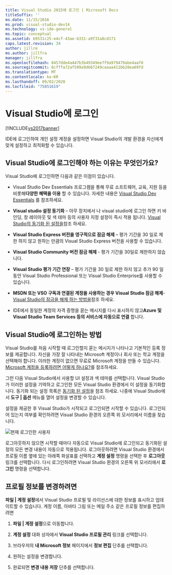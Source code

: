 ```yaml
---
title: Visual Studio 2015에 로그인 | Microsoft Docs
titleSuffix: ''
ms.date: 11/15/2016
ms.prod: visual-studio-dev14
ms.technology: vs-ide-general
ms.topic: conceptual
ms.assetid: b9531c25-e4cf-43ae-b331-a9f31a8cd171
caps.latest.revision: 34
author: jillre
ms.author: jillfra
manager: jillfra
ms.openlocfilehash: 8457dde4a447b3b49349ee7f9a979479abe4aaf8
ms.sourcegitcommit: 6cfffa72af599a9d667249caaaa411bb28ea69fd
ms.translationtype: MT
ms.contentlocale: ko-KR
ms.lasthandoff: 09/02/2020
ms.locfileid: "75851619"
---
```

# <a name="signing-in-to-visual-studio"></a>Visual Studio에 로그인
[!INCLUDE[vs2017banner](../includes/vs2017banner.md)]

IDE에 로그인하여 개인 설정 계정을 설정하면 Visual Studio의 개발 환경을 자신에게 맞게 설정하고 최적화할 수 있습니다.

## <a name="why-should-i-sign-in-to-visual-studio"></a>Visual Studio에 로그인해야 하는 이유는 무엇인가요?
 Visual Studio에 로그인하면 다음과 같은 이점이 있습니다.

- Visual Studio Dev Essentials 프로그램을 통해 무료 소프트웨어, 교육, 지원 등을 비롯해**다양한 혜택을 이용** 할 수 있습니다. 자세한 내용은 [Visual Studio Dev Essentials](https://visualstudio.microsoft.com/dev-essentials/) 를 참조하세요.

- **Visual studio 설정 동기화** – 아무 장치에서 나 visual studio에 로그인 하면 키 바인딩, 창 레이아웃 및 색 테마 등의 사용자 지정 설정이 즉시 적용 됩니다. [Visual Studio의 동기화 된 설정을](https://msdn.microsoft.com/library/dn135229%28v=vs.120%29.aspx)참조 하세요.

- **Visual Studio Express 버전을 영구적으로 잠금 해제** – 평가 기간을 30 일로 제한 하지 않고 원하는 만큼의 Visual Studio Express 버전을 사용할 수 있습니다.

- **Visual Studio Community 버전 잠금 해제** - 평가 기간을 30일로 제한하지 않습니다.

- **Visual Studio 평가 기간 연장** – 평가 기간을 30 일로 제한 하지 않고 추가 90 일 동안 Visual Studio Professional 또는 Visual Studio Enterprise를 사용할 수 있습니다.

- **MSDN 또는 VSO 구독과 연결된 계정을 사용하는 경우 Visual Studio 잠금 해제**- [Visual Studio의 잠금을 해제 하는 방법을](../ide/how-to-unlock-visual-studio.md)참조 하세요.

- IDE에서 동일한 계정의 자격 증명을 묻는 메시지를 다시 표시하지 않고**Azure 및 Visual Studio Team Services 등의 서비스에 자동으로 연결** 합니다.

## <a name="how-to-sign-in-to-visual-studio"></a>Visual Studio에 로그인하는 방법
 Visual Studio를 처음 시작할 때 로그인할지 묻는 메시지가 나타나고 기본적인 등록 정보를 제공합니다. 자신을 가장 잘 나타내는 Microsoft 계정이나 회사 또는 학교 계정을 선택해야 합니다. 이러한 계정이 없으면 무료로 Microsoft 계정을 만들 수 있습니다. [Microsoft 계정을 등록하려면 어떻게 하나요?](https://support.microsoft.com/help/4026324/microsoft-account-how-to-create)를 참조하세요.

 그런 다음 Visual Studio에서 사용할 UI 설정과 색 테마를 선택합니다. Visual Studio가 이러한 설정을 기억하고 로그인한 모든 Visual Studio 환경에서 이 설정을 동기화합니다. 동기화 되는 설정 목록은 [동기화 된 설정](../ide/synchronized-settings-in-visual-studio.md)을 참조 하세요. 나중에 Visual Studio에서 **도구 &#124; 옵션** 메뉴를 열어 설정을 변경할 수 있습니다.

 설정을 제공한 후 Visual Studio가 시작되고 로그인되면 시작할 수 있습니다. 로그인되어 있는지 여부를 확인하려면 Visual Studio 환경의 오른쪽 위 모서리에서 이름을 찾습니다.

 ![현재 로그인한 사용자](../ide/media/vs2015-username.png "VS2015_UserName")

 로그아웃하지 않으면 시작할 때마다 자동으로 Visual Studio에 로그인되고 동기화된 설정의 모든 변경 내용이 자동으로 적용됩니다. 로그아웃하려면 Visual Studio 환경에서 프로필 이름 옆에 있는 아래쪽 화살표를 선택하고 **계정 설정** 명령을 선택한 후 **로그아웃** 링크를 선택합니다. 다시 로그인하려면 Visual Studio 환경의 오른쪽 위 모서리에서 **로그인** 명령을 선택합니다.

## <a name="to-change-your-profile-information"></a>프로필 정보를 변경하려면
 **파일 &#124; 계정 설정**에서 Visual Studio 프로필 및 라이선스에 대한 정보를 표시하고 업데이트할 수 있습니다. 계정 이름, 아바타 그림 또는 메일 주소 같은 프로필 정보를 편집하려면

1. **파일 &#124; 계정 설정**으로 이동합니다.

2. **계정 설정** 대화 상자에서 **Visual Studio 프로필 관리** 링크를 선택합니다.

3. 브라우저의 **내 Microsoft 정보** 페이지에서 **정보 편집** 단추를 선택합니다.

4. 원하는 설정을 변경합니다.

5. 완료되면 **변경 내용 저장** 단추를 선택합니다.
